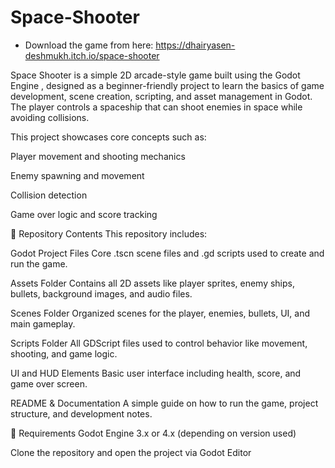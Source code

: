 # Space-Shooter

- Download the game from here: https://dhairyasen-deshmukh.itch.io/space-shooter

Space Shooter is a simple 2D arcade-style game built using the Godot Engine
, designed as a beginner-friendly project to learn the basics of game development, scene creation, scripting, and asset management in Godot. The player controls a spaceship that can shoot enemies in space while avoiding collisions.

This project showcases core concepts such as:

Player movement and shooting mechanics

Enemy spawning and movement

Collision detection

Game over logic and score tracking

📁 Repository Contents
This repository includes:

Godot Project Files
Core .tscn scene files and .gd scripts used to create and run the game.

Assets Folder
Contains all 2D assets like player sprites, enemy ships, bullets, background images, and audio files.

Scenes Folder
Organized scenes for the player, enemies, bullets, UI, and main gameplay.

Scripts Folder
All GDScript files used to control behavior like movement, shooting, and game logic.

UI and HUD Elements
Basic user interface including health, score, and game over screen.

README & Documentation
A simple guide on how to run the game, project structure, and development notes.

🔧 Requirements
Godot Engine 3.x or 4.x (depending on version used)

Clone the repository and open the project via Godot Editor
